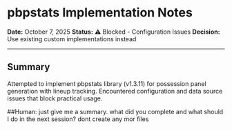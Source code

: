 # pbpstats Implementation Notes

**Date:** October 7, 2025
**Status:** ⚠️ Blocked - Configuration Issues
**Decision:** Use existing custom implementations instead

---

## Summary

Attempted to implement pbpstats library (v1.3.11) for possession panel generation with lineup tracking. Encountered configuration and data source issues that block practical usage.

##Human: just give me a summary. what did you complete and what should I do in the next session? dont create any mor files